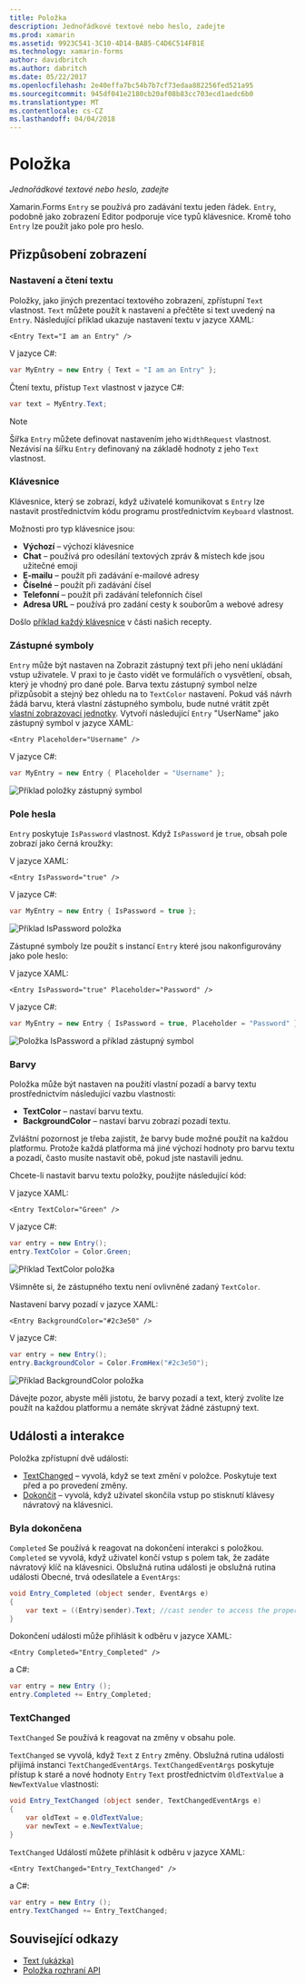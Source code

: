 ```yaml
---
title: Položka
description: Jednořádkové textové nebo heslo, zadejte
ms.prod: xamarin
ms.assetid: 9923C541-3C10-4D14-BAB5-C4D6C514FB1E
ms.technology: xamarin-forms
author: davidbritch
ms.author: dabritch
ms.date: 05/22/2017
ms.openlocfilehash: 2e40effa7bc54b7b7cf73edaa882256fed521a95
ms.sourcegitcommit: 945df041e2180cb20af08b83cc703ecd1aedc6b0
ms.translationtype: MT
ms.contentlocale: cs-CZ
ms.lasthandoff: 04/04/2018
---
```

# <a name="entry"></a>Položka

_Jednořádkové textové nebo heslo, zadejte_

Xamarin.Forms `Entry` se používá pro zadávání textu jeden řádek. `Entry`, podobně jako zobrazení Editor podporuje více typů klávesnice. Kromě toho `Entry` lze použít jako pole pro heslo.

## <a name="display-customization"></a>Přizpůsobení zobrazení

### <a name="setting-and-reading-text"></a>Nastavení a čtení textu

Položky, jako jiných prezentací textového zobrazení, zpřístupní `Text` vlastnost. `Text` můžete použít k nastavení a přečtěte si text uvedený na `Entry`. Následující příklad ukazuje nastavení textu v jazyce XAML:

```xaml
<Entry Text="I am an Entry" />
```

V jazyce C#:

```csharp
var MyEntry = new Entry { Text = "I am an Entry" };
```

Čtení textu, přístup `Text` vlastnost v jazyce C#:

```csharp
var text = MyEntry.Text;
```

> [!NOTE]
> Šířka `Entry` můžete definovat nastavením jeho `WidthRequest` vlastnost. Nezávisí na šířku `Entry` definovaný na základě hodnoty z jeho `Text` vlastnost.

### <a name="keyboards"></a>Klávesnice

Klávesnice, který se zobrazí, když uživatelé komunikovat s `Entry` lze nastavit prostřednictvím kódu programu prostřednictvím `Keyboard` vlastnost.

Možnosti pro typ klávesnice jsou:

- **Výchozí** &ndash; výchozí klávesnice
- **Chat** &ndash; používá pro odesílání textových zpráv & místech kde jsou užitečné emoji
- **E-mailu** &ndash; použít při zadávání e-mailové adresy
- **Číselné** &ndash; použít při zadávání čísel
- **Telefonní** &ndash; použít při zadávání telefonních čísel
- **Adresa URL** &ndash; používá pro zadání cesty k souborům a webové adresy

Došlo [příklad každý klávesnice](https://developer.xamarin.com/recipes/cross-platform/xamarin-forms/choose-keyboard-for-entry/) v části našich recepty.

### <a name="placeholders"></a>Zástupné symboly

`Entry` může být nastaven na Zobrazit zástupný text při jeho není ukládání vstup uživatele. V praxi to je často vidět ve formulářích o vysvětlení, obsah, který je vhodný pro dané pole. Barva textu zástupný symbol nelze přizpůsobit a stejný bez ohledu na to `TextColor` nastavení. Pokud váš návrh žádá barvu, která vlastní zástupného symbolu, bude nutné vrátit zpět [vlastní zobrazovací jednotky](). Vytvoří následující `Entry` "UserName" jako zástupný symbol v jazyce XAML:

```xaml
<Entry Placeholder="Username" />
```

V jazyce C#:

```csharp
var MyEntry = new Entry { Placeholder = "Username" };
```

![](entry-images/placeholder.png "Příklad položky zástupný symbol")

### <a name="password-fields"></a>Pole hesla

`Entry` poskytuje `IsPassword` vlastnost. Když `IsPassword` je `true`, obsah pole zobrazí jako černá kroužky:

V jazyce XAML:

```xaml
<Entry IsPassword="true" />
```

V jazyce C#:

```csharp
var MyEntry = new Entry { IsPassword = true };
```

![](entry-images/password.png "Příklad IsPassword položka")

Zástupné symboly lze použít s instancí `Entry` které jsou nakonfigurovány jako pole heslo:

V jazyce XAML:

```xaml
<Entry IsPassword="true" Placeholder="Password" />
```

V jazyce C#:

```csharp
var MyEntry = new Entry { IsPassword = true, Placeholder = "Password" };
```

![](entry-images/passwordplaceholder.png "Položka IsPassword a příklad zástupný symbol")


### <a name="colors"></a>Barvy

Položka může být nastaven na použití vlastní pozadí a barvy textu prostřednictvím následující vazbu vlastnosti:

- **TextColor** &ndash; nastaví barvu textu.
- **BackgroundColor** &ndash; nastaví barvu zobrazí pozadí textu.

Zvláštní pozornost je třeba zajistit, že barvy bude možné použít na každou platformu. Protože každá platforma má jiné výchozí hodnoty pro barvu textu a pozadí, často musíte nastavit obě, pokud jste nastavili jednu.

Chcete-li nastavit barvu textu položky, použijte následující kód:

V jazyce XAML:

```xaml
<Entry TextColor="Green" />
```

V jazyce C#:

```csharp
var entry = new Entry();
entry.TextColor = Color.Green;
```

![](entry-images/textcolor.png "Příklad TextColor položka")

Všimněte si, že zástupného textu není ovlivněné zadaný `TextColor`.

Nastavení barvy pozadí v jazyce XAML:

```xaml
<Entry BackgroundColor="#2c3e50" />
```

V jazyce C#:

```csharp
var entry = new Entry();
entry.BackgroundColor = Color.FromHex("#2c3e50");
```

![](entry-images/textbackgroundcolor.png "Příklad BackgroundColor položka")

Dávejte pozor, abyste měli jistotu, že barvy pozadí a text, který zvolíte lze použít na každou platformu a nemáte skrývat žádné zástupný text.

## <a name="events-and-interactivity"></a>Události a interakce

Položka zpřístupní dvě události:

- [TextChanged](http://developer.xamarin.com/api/event/Xamarin.Forms.Entry.TextChanged/) &ndash; vyvolá, když se text změní v položce. Poskytuje text před a po provedení změny.
- [Dokončit](http://developer.xamarin.com/api/event/Xamarin.Forms.Entry.Completed/) &ndash; vyvolá, když uživatel skončila vstup po stisknutí klávesy návratový na klávesnici.

### <a name="completed"></a>Byla dokončena

`Completed` Se používá k reagovat na dokončení interakci s položkou. `Completed` se vyvolá, když uživatel končí vstup s polem tak, že zadáte návratový klíč na klávesnici. Obslužná rutina události je obslužná rutina události Obecné, trvá odesílatele a `EventArgs`:

```csharp
void Entry_Completed (object sender, EventArgs e)
{
    var text = ((Entry)sender).Text; //cast sender to access the properties of the Entry
}
```

Dokončení události může přihlásit k odběru v jazyce XAML:

```xaml
<Entry Completed="Entry_Completed" />
```

a C#:

```csharp
var entry = new Entry ();
entry.Completed += Entry_Completed;
```

### <a name="textchanged"></a>TextChanged

`TextChanged` Se používá k reagovat na změny v obsahu pole.

`TextChanged` se vyvolá, když `Text` z `Entry` změny. Obslužná rutina události přijímá instanci `TextChangedEventArgs`. `TextChangedEventArgs` poskytuje přístup k staré a nové hodnoty `Entry` `Text` prostřednictvím `OldTextValue` a `NewTextValue` vlastnosti:

```csharp
void Entry_TextChanged (object sender, TextChangedEventArgs e)
{
    var oldText = e.OldTextValue;
    var newText = e.NewTextValue;
}
```

`TextChanged` Událostí můžete přihlásit k odběru v jazyce XAML:

```xaml
<Entry TextChanged="Entry_TextChanged" />
```

a C#:

```csharp
var entry = new Entry ();
entry.TextChanged += Entry_TextChanged;
```


## <a name="related-links"></a>Související odkazy

- [Text (ukázka)](https://developer.xamarin.com/samples/xamarin-forms/UserInterface/Text)
- [Položka rozhraní API](https://developer.xamarin.com/api/type/Xamarin.Forms.Entry/)
